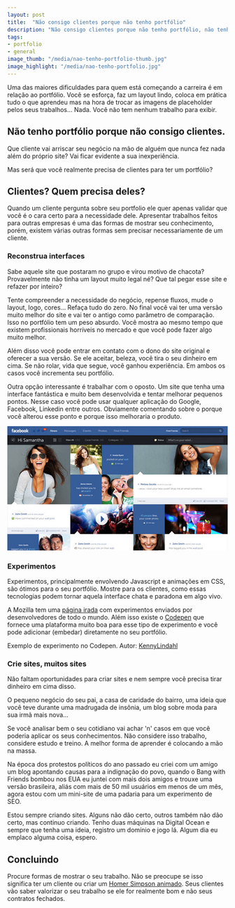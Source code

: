 ```yaml
---
layout: post
title:  "Não consigo clientes porque não tenho portfólio"
description: "Não consigo clientes porque não tenho portfólio, não tenho portfólio porque não consigo clientes"
tags: 
- portfolio
- general
image_thumb: "/media/nao-tenho-portfolio-thumb.jpg"
image_highlight: "/media/nao-tenho-portfolio.jpg"
---
```


Uma das maiores dificuldades para quem está começando a carreira é em relação ao portfólio. Você se esforça, faz um layout lindo, coloca em prática tudo o que aprendeu mas na hora de trocar as imagens de placeholder pelos seus trabalhos... Nada. Você não tem nenhum trabalho para exibir.

<!--more-->
## Não tenho portfólio porque não consigo clientes.

Que cliente vai arriscar seu negócio na mão de alguém que nunca fez nada além do próprio site? Vai ficar evidente a sua inexperiência.

Mas será que você realmente precisa de clientes para ter um portfólio?

## Clientes? Quem precisa deles?

Quando um cliente pergunta sobre seu portfolio ele quer apenas validar que você é o cara certo para a necessidade dele. Apresentar trabalhos feitos para outras empresas é uma das formas de mostrar seu conhecimento, porém, existem várias outras formas sem precisar necessariamente de um cliente.

### Reconstrua interfaces

Sabe aquele site que postaram no grupo e virou motivo de chacota? Provavelmente não tinha um layout muito legal né? Que tal pegar esse site e refazer por inteiro?

Tente compreender a necessidade do negócio, repense fluxos, mude o layout, logo, cores... Refaça tudo do zero. No final você vai ter uma versão muito melhor do site e vai ter o antigo como parâmetro de comparação. Isso no portfólio tem um peso absurdo. Você mostra ao mesmo tempo que existem profissionais horríveis no mercado e que você pode fazer algo muito melhor.

Além disso você pode entrar em contato com o dono do site original e oferecer a sua versão. Se ele aceitar, beleza, você tira o seu dinheiro em cima. Se não rolar, vida que segue, você ganhou experiência. Em ambos os casos você incrementa seu portfólio.

Outra opção interessante é trabalhar com o oposto. Um site que tenha uma interface fantástica e muito bem desenvolvida e tentar melhorar pequenos pontos. Nesse caso você pode usar qualquer aplicação do Google, Facebook, Linkedin entre outros. Obviamente comentando sobre o porque você alterou esse ponto e porque isso melhoraria o produto.

![Facebook Redesign](/media/facebook-redesign.jpg)

### Experimentos

Experimentos, principalmente envolvendo Javascript e animações em CSS, são ótimos para o seu portfólio. Mostre para os clientes, como essas tecnologias podem tornar aquela interface chata e paradona em algo vivo. 

A Mozilla tem uma [página irada](https://developer.mozilla.org/en-US/demos/) com experimentos enviados por desenvolvedores de todo o mundo. Além isso existe o [Codepen](http://codepen.io/tag/experiments) que fornece uma plataforma muito boa para esse tipo de experimento e você pode adicionar (embedar) diretamente no seu portfólio.

<p data-height="446" data-theme-id="0" data-slug-hash="lABqD" data-default-tab="result" class='codepen'></p>
<script async src="//codepen.io/assets/embed/ei.js"></script>

Exemplo de experimento no Codepen. Autor: [KennyLindahl](http://codepen.io/KennyLindahl/pen/lABqD)

### Crie sites, muitos sites

Não faltam oportunidades para criar sites e nem sempre você precisa tirar dinheiro em cima disso.

O pequeno negócio do seu pai, a casa de caridade do bairro, uma ideia que você teve durante uma madrugada de insônia, um blog sobre moda para sua irmã mais nova...

Se você analisar bem o seu cotidiano vai achar 'n' casos em que você poderia aplicar os seus conhecimentos. Não considere isso trabalho, considere estudo e treino. A melhor forma de aprender é colocando a mão na massa.

Na época dos protestos políticos do ano passado eu criei com um amigo um blog apontando causas para a indignação do povo, quando o Bang with Friends bombou nos EUA eu juntei com mais dois amigos e trouxe uma versão brasileira, aliás com mais de 50 mil usuários em menos de um mês, agora estou com um mini-site de uma padaria para um experimento de SEO. 

Estou sempre criando sites. Alguns não dão certo, outros também não dão certo, mas continuo criando. Tenho duas máquinas na Digital Ocean e sempre que tenha uma ideia, registro um domínio e jogo lá. Algum dia eu emplaco alguma coisa, espero.

## Concluindo

Procure formas de mostrar o seu trabalho. Não se preocupe se isso significa ter um cliente ou criar um [Homer Simpson animado](http://bernarddeluna.com/project/pure-css3-homer/). Seus clientes vão saber valorizar o seu trabalho se ele for realmente bom e não seus contratos fechados.

